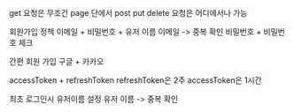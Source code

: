 get 요청은 무조건 page 단에서
post put delete 요청은 어디에서나 가능

회원가입 정책
이메일 + 비밀번호 + 유저 이름
이메일 -> 중복 확인
비밀번호 + 비밀번호 체크

간편 회원 가입 구글 + 카카오

accessToken + refreshToken
refreshToken은 2주 accessToken은 1시간

최초 로그인시 유저이름 설정
유저 이름 -> 중복 확인
